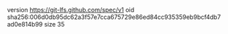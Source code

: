 version https://git-lfs.github.com/spec/v1
oid sha256:006d0db95dc62a3f57e7cca675729e86ed84cc935359eb9bcf4db7ad0e814b99
size 35
